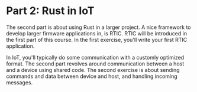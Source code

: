 <div class="read">

# Part 2: Rust in IoT
The second part is about using Rust in a larger project. A nice framework to develop larger firmware applications in, is RTIC. RTIC will be introduced in the first part of this course. In the first exercise, you'll write your first RTIC application.

In IoT, you'll typically do some communication with a customly optimized format. The second part revolves around communication between a host and a device using shared code. 
The second exercise is about sending commands and data between device and host, and handling incoming messages.

</div>
